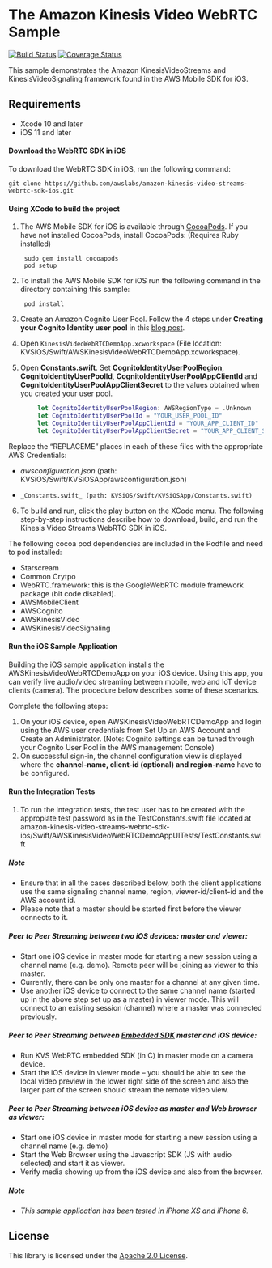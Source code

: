 
# The Amazon Kinesis Video WebRTC Sample
[![Build Status](https://travis-ci.org/awslabs/amazon-kinesis-video-streams-webrtc-sdk-ios.svg?branch=master)](https://travis-ci.org/awslabs/amazon-kinesis-video-streams-webrtc-sdk-ios)
[![Coverage Status](https://codecov.io/gh/awslabs/amazon-kinesis-video-streams-webrtc-sdk-ios/branch/master/graph/badge.svg)](https://codecov.io/gh/awslabs/amazon-kinesis-video-streams-webrtc-sdk-ios)

This sample demonstrates the Amazon KinesisVideoStreams and KinesisVideoSignaling framework found in the AWS Mobile SDK for iOS.

## Requirements

* Xcode 10 and later
* iOS 11 and later

#### Download the WebRTC SDK in iOS
To download the WebRTC SDK in iOS, run the following command:

    git clone https://github.com/awslabs/amazon-kinesis-video-streams-webrtc-sdk-ios.git
  

#### Using XCode to build the project

1. The AWS Mobile SDK for iOS is available through [CocoaPods](http://cocoapods.org). If you have not installed CocoaPods, install CocoaPods: (Requires Ruby installed) 

        sudo gem install cocoapods
        pod setup

2. To install the AWS Mobile SDK for iOS run the following command in the directory containing this sample:

        pod install

3. Create an Amazon Cognito User Pool. Follow the 4 steps under **Creating your Cognito Identity user pool** in this [blog post](http://mobile.awsblog.com/post/TxGNH1AUKDRZDH/Announcing-Your-User-Pools-in-Amazon-Cognito).

4. Open `KinesisVideoWebRTCDemoApp.xcworkspace` (File location: KVSiOS/Swift/AWSKinesisVideoWebRTCDemoApp.xcworkspace).

5. Open **Constants.swift**. Set **CognitoIdentityUserPoolRegion**, **CognitoIdentityUserPoolId**, **CognitoIdentityUserPoolAppClientId** and **CognitoIdentityUserPoolAppClientSecret** to the values obtained when you created your user pool.
```swift
        let CognitoIdentityUserPoolRegion: AWSRegionType = .Unknown
        let CognitoIdentityUserPoolId = "YOUR_USER_POOL_ID"
        let CognitoIdentityUserPoolAppClientId = "YOUR_APP_CLIENT_ID"
        let CognitoIdentityUserPoolAppClientSecret = "YOUR_APP_CLIENT_SECRET"
```
Replace the “REPLACEME” places in each of these files with the appropriate AWS Credentials:
  *  _awsconfiguration.json_ (path: KVSiOS/Swift/KVSiOSApp/awsconfiguration.json)
  *     _Constants.swift_ (path: KVSiOS/Swift/KVSiOSApp/Constants.swift)

6. To build and run, click the play button on the XCode menu. 
The following step-by-step instructions describe how to download, build, and run the Kinesis Video Streams WebRTC SDK in iOS.

The following cocoa pod dependencies are included in the Podfile and need to pod installed:

 * Starscream
 * Common Crytpo
 * WebRTC.framework: this is the GoogleWebRTC module framework package (bit code disabled).
 * AWSMobileClient
 * AWSCognito
 * AWSKinesisVideo
 * AWSKinesisVideoSignaling
 


#### Run the iOS Sample Application
Building the iOS sample application installs the AWSKinesisVideoWebRTCDemoApp on your iOS device. Using this app, you can verify live audio/video streaming between mobile, web and IoT device clients (camera). The procedure below describes some of these scenarios. 

Complete the following steps:

1.    On your iOS device, open AWSKinesisVideoWebRTCDemoApp and login using the AWS user credentials from Set Up an AWS Account and Create an Administrator. (Note: Cognito settings can be tuned through your Cognito User Pool in the AWS management Console)
2.    On successful sign-in, the channel configuration view is displayed where the **channel-name, client-id (optional) and region-name** have to be configured. 

#### Run the Integration Tests  
1.   To run the integration tests, the test user has to be created with the appropiate test password as in the TestConstants.swift file located at amazon-kinesis-video-streams-webrtc-sdk-ios/Swift/AWSKinesisVideoWebRTCDemoAppUITests/TestConstants.swift


##### Note
*    Ensure that in all the cases described below, both the client applications use the same signaling channel name, region, viewer-id/client-id and the AWS account id.
*    Please note that a master should be started first before the viewer connects to it.

#####    Peer to Peer Streaming between two iOS devices: master and viewer:
*    Start one iOS device in master mode for starting a new session using a channel name (e.g. demo). Remote peer will be joining as viewer to this master.
*    Currently, there can be only one master for a channel at any given time.
*    Use another iOS device to connect to the same channel name (started up in the above step set up as a master) in viewer mode. This will connect to an existing session (channel) where a master was connected previously.

#####    Peer to Peer Streaming between [Embedded SDK](https://github.com/awslabs/amazon-kinesis-video-streams-webrtc-sdk-c) master and iOS device:
  *    Run KVS WebRTC embedded SDK (in C) in master mode on a camera device.
  *    Start the iOS device in viewer mode – you should be able to see the local video preview in the lower right side of the screen and also the larger part of the screen should stream the remote video view.

#####    Peer to Peer Streaming between iOS device as master and Web browser as viewer:
 *    Start one iOS device in master mode for starting a new session using a channel name (e.g. demo)
 *    Start the Web Browser using the Javascript SDK (JS with audio selected) and start it as viewer.
 *    Verify media showing up from the iOS device and also from the browser.

##### Note

* _This sample application has been tested in iPhone XS and iPhone 6._

## License
This library is licensed under the [Apache 2.0 License](https://github.com/awslabs/amazon-kinesis-video-streams-webrtc-sdk-ios/blob/master/LICENSE).
